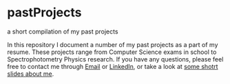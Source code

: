 # pastProjects
a short compilation of my past projects

In this repository I document a number of my past projects as a part of my resume. 
These projects range from Computer Science exams in school to Spectrophotometry Physics research.
If you have any questions, please feel free to contact me through [Email](ragster1999@gmail.com) or [LinkedIn](https://www.linkedin.com/in/alex--gonzalez/), or take a look at [some shotrt slides about me](https://docs.google.com/presentation/d/1hf8-EJ9_RCtXGIL5S2dejw0WK0iLQerPuzbVgmgyxXM/edit?usp=sharing). 
